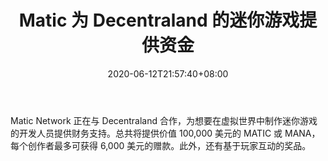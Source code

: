 ﻿---
title: "Matic 为 Decentraland 的迷你游戏提供资金"
date: 2020-06-12T21:57:40+08:00
lastmod: 2020-06-12T16:45:40+08:00
draft: false
authors: ["Henry"]
description: "Matic Network 正在与 Decentraland 合作，为想要在虚拟世界中制作迷你游戏的开发人员提供财务支持。总共将提供价值 100,000 美元的 MATIC 或 MANA，每个创作者最多可获得 6,000 美元的赠款。此外，还有基于玩家互动的奖品。"
featuredImage: "matic-to-fund-mini-games-for-decentraland.png"
tags: ["Strategy Game","策略游戏","Play to Earn"]
categories: ["news"]
news: ["策略游戏"]
weight: 
lightgallery: true
pinned: false
recommend: false
recommend1: false
---

Matic Network 正在与 Decentraland 合作，为想要在虚拟世界中制作迷你游戏的开发人员提供财务支持。总共将提供价值 100,000 美元的 MATIC 或 MANA，每个创作者最多可获得 6,000 美元的赠款。此外，还有基于玩家互动的奖品。

<!--more-->

